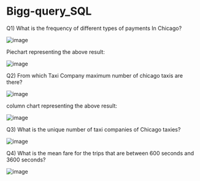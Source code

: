 # Bigg-query_SQL

Q1) What is the frequency of different types of payments In Chicago?

![image](https://user-images.githubusercontent.com/100786231/156534415-c7474d5e-f6be-42fd-b603-f61cc3976977.png)

Piechart representing the above result:

![image](https://user-images.githubusercontent.com/100786231/156534985-fdef05f2-a124-4d73-bda5-06a27c3eb1cb.png)

Q2) From which Taxi Company maximum number of chicago taxis are there?

![image](https://user-images.githubusercontent.com/100786231/156556039-820c1a35-bb25-44c9-bcd0-1dadb7285d13.png)

column chart representing the above result:

![image](https://user-images.githubusercontent.com/100786231/156556473-c7b47509-376f-4f79-b810-6f235c87ef4f.png)

Q3) What is the unique number of taxi companies of Chicago taxies?

![image](https://user-images.githubusercontent.com/100786231/156560039-5b5047d8-194c-43df-af7e-62cb6da71bf1.png)

Q4) What is the mean fare for the trips that are between 600 seconds and 3600 seconds?

![image](https://user-images.githubusercontent.com/100786231/156573675-0b910a42-7558-4f62-bee4-27cb04bdcc39.png)

